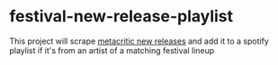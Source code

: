 # festival-new-release-playlist
This project will scrape [metacritic new releases](https://www.metacritic.com/browse/albums/release-date/new-releases/date) and add it to a spotify playlist if it's from an artist of a matching festival lineup
